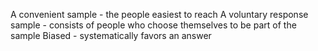 A convenient sample - the people easiest to reach
A voluntary response sample - consists of people who choose themselves to be part of the sample
Biased - systematically favors an answer